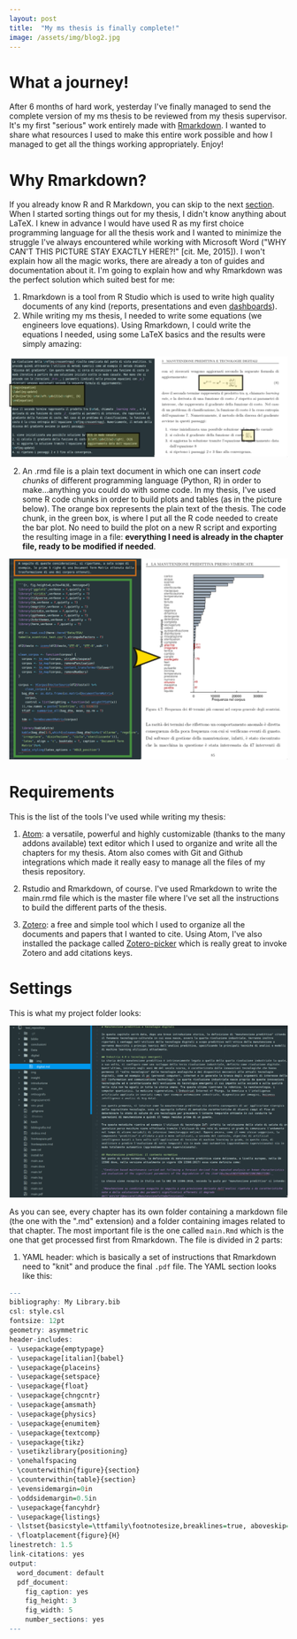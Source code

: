 ```yaml
---
layout: post
title:  "My ms thesis is finally complete!"
image: /assets/img/blog2.jpg
---
```


# What a journey!

After 6 months of hard work, yesterday I've finally managed to send the complete version of my ms thesis to be reviewed from my thesis supervisor. It's my first "serious" work entirely made with [Rmarkdown](https://rmarkdown.rstudio.com/). I wanted to share what resources I used to make this entire work possible and how I managed to get all the things working appropriately. Enjoy!

# Why Rmarkdown?

If you already know R and R Markdown, you can skip to the next [section](#requirements).
When I started sorting things out for my thesis, I didn't know anything about LaTeX. I knew in advance I would have used R as my first choice programming language for all the thesis work and I wanted to minimize the struggle I've always encountered while working with Microsoft Word ("WHY CAN'T THIS PICTURE STAY EXACTLY HERE?!" [cit. Me, 2015]). I won't explain how all the magic works, there are already a ton of guides and documentation about it. I'm going to explain how and why Rmarkdown was the perfect solution which suited best for me:

1. Rmarkdown is a tool from R Studio which is used to write high quality documents of any kind (reports, presentations and even [dashboards](https://rmarkdown.rstudio.com/flexdashboard/)).
3. While writing my ms thesis, I needed to write some equations (we engineers love equations). Using Rmarkdown, I could write the equations I needed, using some LaTeX basics and the results were simply amazing:

![latex equations and resulting printed equations](/assets/img/eqcombined.png)

2. An .rmd file is a plain text document in which one can insert *code chunks* of different programming language (Python, R) in order to make...anything you could do with some code. In my thesis, I've used some R code chunks in order to build plots and tables (as in the picture below). The orange box represents the plain text of the thesis. The code chunk, in the green box, is where I put all the R code needed to create the bar plot. No need to build the plot on a new R script and exporting the resulting image in a file: **everything I need is already in the chapter file, ready to be modified if needed**.

![R code chunk and the resulting plot. Rmarkdown FTW!]( /assets/img/sdd.png)

# Requirements

This is the list of the tools I've used while writing my thesis:

1. [Atom](https://flight-manual.atom.io/getting-started/sections/why-atom/): a versatile, powerful and highly
customizable (thanks to the many addons available) text editor which I used to organize and write all the chapters for my thesis. Atom also comes with Git and Github integrations which made it really easy to manage all the files of my thesis repository.

2. Rstudio and Rmarkdown, of course. I've used Rmarkdown to write the main.rmd file which is the master file where I've set all the instructions to build the different parts of the thesis.

3. [Zotero](https://www.zotero.org/): a free and simple tool which I used to organize all the documents and papers that I wanted to cite. Using Atom, I've also installed the package called [Zotero-picker](https://atom.io/packages/zotero-picker) which is really great to invoke Zotero and add citations keys.

# Settings

This is what my project folder looks:

![folder](/assets/img/folder.png)

As you can see, every chapter has its own folder containing a markdown file (the one with the ".md" extension) and a folder containing images related to that chapter. The most important file is the one called ```main.Rmd``` which is the one that get processed first from Rmarkdown. The file is divided in 2 parts:

1. YAML header: which is basically a set of instructions that Rmarkdown need to "knit" and produce the final ```.pdf``` file. The YAML section looks like this:

```r
---
bibliography: My Library.bib
csl: style.csl
fontsize: 12pt
geometry: asymmetric
header-includes:
- \usepackage{emptypage}
- \usepackage[italian]{babel}
- \usepackage{placeins}
- \usepackage{setspace}
- \usepackage{float}
- \usepackage{chngcntr}
- \usepackage{amsmath}
- \usepackage{physics}
- \usepackage{enumitem}
- \usepackage{textcomp}
- \usepackage{tikz}
- \usetikzlibrary{positioning}
- \onehalfspacing
- \counterwithin{figure}{section}
- \counterwithin{table}{section}
- \evensidemargin=0in
- \oddsidemargin=0.5in
- \usepackage{fancyhdr}
- \usepackage{listings}
- \lstset{basicstyle=\ttfamily\footnotesize,breaklines=true, aboveskip=\medskipamount}
- \floatplacement{figure}{H}
linestretch: 1.5
link-citations: yes
output:
  word_document: default
  pdf_document:
    fig_caption: yes
    fig_height: 3
    fig_width: 5
    number_sections: yes
---
```
